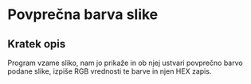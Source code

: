 # Povprečna barva slike

## Kratek opis

Program vzame sliko, nam jo prikaže in ob njej ustvari povprečno barvo podane slike, izpiše RGB vrednosti te barve in njen HEX zapis.
